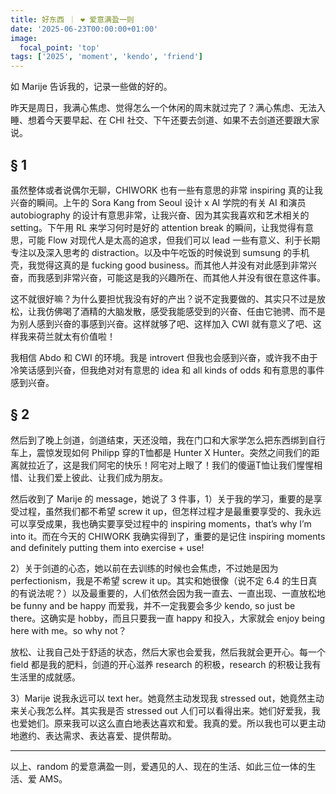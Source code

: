 ```yaml
---
title: 好东西 ｜ ❤️ 爱意满盈一则
date: '2025-06-23T00:00:00+01:00'
image:
  focal_point: 'top'
tags: ['2025', 'moment', 'kendo', 'friend']
---
```


如 Marije 告诉我的，记录一些做的好的。
<!--more-->

昨天是周日，我满心焦虑、觉得怎么一个休闲的周末就过完了？满心焦虑、无法入睡、想着今天要早起、在 CHI 社交、下午还要去剑道、如果不去剑道还要跟大家说。

## § 1

虽然整体或者说偶尔无聊，CHIWORK 也有一些有意思的非常 inspiring 真的让我兴奋的瞬间。上午的 Sora Kang from Seoul 设计 x AI 学院的有关 AI 和演员 autobiography 的设计有意思非常，让我兴奋、因为其实我喜欢和艺术相关的 setting。下午用 RL 来学习何时是好的 attention break 的瞬间，让我觉得有意思，可能 Flow 对现代人是太高的追求，但我们可以 lead 一些有意义、利于长期专注以及深入思考的 distraction。以及中午吃饭的时候说到 sumsung 的手机壳，我觉得这真的是 fucking good business。而其他人并没有对此感到非常兴奋，而我感到非常兴奋，可能这是我的兴趣所在、而其他人并没有很在意这件事。

这不就很好嘛？为什么要担忧我没有好的产出？说不定我要做的、其实只不过是放松，让我仿佛喝了酒精的大脑发散，感受我能感受到的兴奋、任由它驰骋、而不是为别人感到兴奋的事感到兴奋。这样就够了吧、这样加入 CWI 就有意义了吧、这样我来荷兰就太有价值啦！

我相信 Abdo 和 CWI 的环境。我是 introvert 但我也会感到兴奋，或许我不由于冷笑话感到兴奋，但我绝对对有意思的 idea 和 all kinds of odds 和有意思的事件感到兴奋。

## § 2

然后到了晚上剑道，剑道结束，天还没暗，我在门口和大家学怎么把东西绑到自行车上，震惊发现如何 Philipp 穿的T恤都是 Hunter X Hunter。突然之间我们的距离就拉近了，这是我们阿宅的快乐！阿宅对上眼了！我们的傻逼T恤让我们惺惺相惜、让我们爱上彼此、让我们成为朋友。

然后收到了 Marije 的 message，她说了 3 件事，1）关于我的学习，重要的是享受过程，虽然我们都不希望 screw it up，但怎样过程才是最重要享受的、我永远可以享受成果，我也确实要享受过程中的 inspiring moments，that’s why I’m into it。而在今天的 CHIWORK 我确实得到了，重要的是记住 inspiring moments and definitely putting them into exercise + use!

2）关于剑道的心态，她以前在去训练的时候也会焦虑，不过她是因为 perfectionism，我是不希望 screw it up。其实和她很像（说不定 6.4 的生日真的有说法呢？）以及最重要的，人们依然会因为我一直去、一直出现、一直放松地 be funny and be happy 而爱我，并不一定我要会多少 kendo, so just be there。这确实是 hobby，而且只要我一直 happy 和投入，大家就会 enjoy being here with me。so why not？

放松、让我自己处于舒适的状态，然后大家也会爱我，然后我就会更开心。每一个 field 都是我的肥料，剑道的开心滋养 research 的积极，research 的积极让我有生活里的成就感。

3）Marije 说我永远可以 text her。她竟然主动发现我 stressed out，她竟然主动来关心我怎么样。其实我是否 stressed out 人们可以看得出来。她们好爱我，我也爱她们。原来我可以这么直白地表达喜欢和爱。我真的爱。所以我也可以更主动地邀约、表达需求、表达喜爱、提供帮助。

---

以上、random 的爱意满盈一则，爱遇见的人、现在的生活、如此三位一体的生活、爱 AMS。
